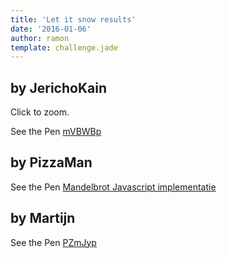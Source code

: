 ```yaml
---
title: 'Let it snow results'
date: '2016-01-06'
author: ramon
template: challenge.jade
---
```


## by JerichoKain
Click to zoom.

<p data-height="268" data-theme-id="21361" data-slug-hash="mVBWBp" data-default-tab="result" data-user="DailyJavascript" class='codepen'>See the Pen <a href='http://codepen.io/DailyJavascript/pen/mVBWBp/'>mVBWBp</a></p>

## by PizzaMan

<p data-height="268" data-theme-id="21361" data-slug-hash="xZwvzL" data-default-tab="result" data-user="ThePizzaMan" class='codepen'>See the Pen <a href='http://codepen.io/ThePizzaMan/pen/xZwvzL/'>Mandelbrot Javascript implementatie</a></p>

## by Martijn

<p data-height="268" data-theme-id="21361" data-slug-hash="PZmJyp" data-default-tab="result" data-user="DailyJavascript" class='codepen'>See the Pen <a href='http://codepen.io/DailyJavascript/pen/PZmJyp/'>PZmJyp</a></p>

<script async src="//assets.codepen.io/assets/embed/ei.js"></script>
